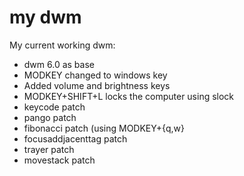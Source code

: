 my dwm
=========

My current working dwm:

  - dwm 6.0 as base
  - MODKEY changed to windows key
  - Added volume and brightness keys
  - MODKEY+SHIFT+L locks the computer using slock
  - keycode patch
  - pango patch
  - fibonacci patch (using MODKEY+{q,w}
  - focusaddjacenttag patch
  - trayer patch
  - movestack patch


